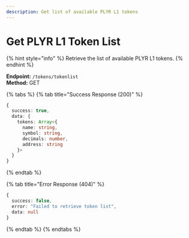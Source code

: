 ```yaml
---
description: Get list of available PLYR L1 tokens
---
```


# Get PLYR L1 Token List

{% hint style="info" %}
Retrieve the list of available PLYR L1 tokens.
{% endhint %}

**Endpoint:** `/tokens/tokenlist`\
**Method:** GET

{% tabs %}
{% tab title="Success Response (200)" %}
```typescript
{
  success: true,
  data: {
    tokens: Array<{
      name: string,
      symbol: string,
      decimals: number,
      address: string
    }>
  }
}
```
{% endtab %}

{% tab title="Error Response (404)" %}
```typescript
{
  success: false,
  error: "Failed to retrieve token list",
  data: null
}
```
{% endtab %}
{% endtabs %}
